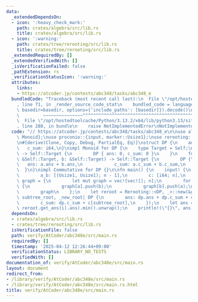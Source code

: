```yaml
---
data:
  _extendedDependsOn:
  - icon: ':heavy_check_mark:'
    path: crates/algebra/src/lib.rs
    title: crates/algebra/src/lib.rs
  - icon: ':warning:'
    path: crates/tree/rerooting/src/lib.rs
    title: crates/tree/rerooting/src/lib.rs
  _extendedRequiredBy: []
  _extendedVerifiedWith: []
  _isVerificationFailed: false
  _pathExtension: rs
  _verificationStatusIcon: ':warning:'
  attributes:
    links:
    - https://atcoder.jp/contests/abc348/tasks/abc348_e
  bundledCode: "Traceback (most recent call last):\n  File \"/opt/hostedtoolcache/Python/3.13.2/x64/lib/python3.13/site-packages/onlinejudge_verify/documentation/build.py\"\
    , line 71, in _render_source_code_stat\n    bundled_code = language.bundle(stat.path,\
    \ basedir=basedir, options={'include_paths': [basedir]}).decode()\n          \
    \         ~~~~~~~~~~~~~~~^^^^^^^^^^^^^^^^^^^^^^^^^^^^^^^^^^^^^^^^^^^^^^^^^^^^^^^^^^^^^^^^^^\n\
    \  File \"/opt/hostedtoolcache/Python/3.13.2/x64/lib/python3.13/site-packages/onlinejudge_verify/languages/rust.py\"\
    , line 288, in bundle\n    raise NotImplementedError\nNotImplementedError\n"
  code: "// https://atcoder.jp/contests/abc348/tasks/abc348_e\n\nuse algebra::{Commutative,\
    \ Monoid};\nuse proconio::{input, marker::Usize1};\nuse rerooting::Rerooting;\n\
    \n#[derive(Clone, Copy, Debug, PartialEq, Eq)]\nstruct DP {\n    ans: i64,\n \
    \   c_sum: i64,\n}\nimpl Monoid for DP {\n    type Target = Self;\n    fn id_element()\
    \ -> Self::Target {\n        DP { ans: 0, c_sum: 0 }\n    }\n    fn binary_operation(a:\
    \ &Self::Target, b: &Self::Target) -> Self::Target {\n        DP {\n         \
    \   ans: a.ans + b.ans,\n            c_sum: a.c_sum + b.c_sum,\n        }\n  \
    \  }\n}\nimpl Commutative for DP {}\n\nfn main() {\n    input! {\n        n: usize,\n\
    \        a_b: [(Usize1, Usize1); n - 1],\n        c: [i64; n],\n    }\n    let\
    \ graph = {\n        let mut graph = vec![vec![]; n];\n        for (a, b) in a_b\
    \ {\n            graph[a].push(b);\n            graph[b].push(a);\n        }\n\
    \        graph\n    };\n    let reroot = Rerooting::<DP, _>::new(&graph, |dp,\
    \ subtree_root, _new_root| DP {\n        ans: dp.ans + dp.c_sum + c[subtree_root],\n\
    \        c_sum: dp.c_sum + c[subtree_root],\n    });\n    let ans = (0..n).map(|i|\
    \ reroot.get_ans(i).ans).min().unwrap();\n    println!(\"{}\", ans);\n}\n"
  dependsOn:
  - crates/algebra/src/lib.rs
  - crates/tree/rerooting/src/lib.rs
  isVerificationFile: false
  path: verify/AtCoder/abc348e/src/main.rs
  requiredBy: []
  timestamp: '2025-04-12 12:26:44+09:00'
  verificationStatus: LIBRARY_NO_TESTS
  verifiedWith: []
documentation_of: verify/AtCoder/abc348e/src/main.rs
layout: document
redirect_from:
- /library/verify/AtCoder/abc348e/src/main.rs
- /library/verify/AtCoder/abc348e/src/main.rs.html
title: verify/AtCoder/abc348e/src/main.rs
---
```

